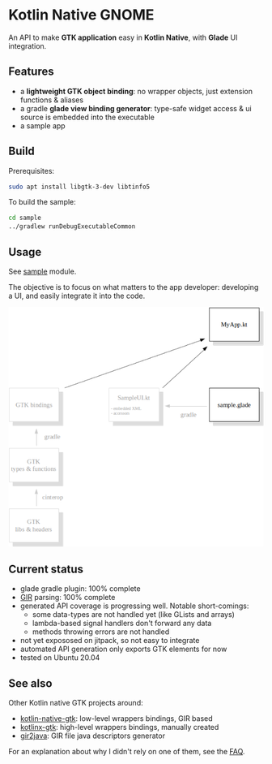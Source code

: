 # Kotlin Native GNOME

An API to make **GTK application** easy in **Kotlin Native**, with **Glade** UI integration.

## Features

* a **lightweight GTK object binding**: no wrapper objects, just extension functions & aliases
* a gradle **glade view binding generator**: type-safe widget access & ui source is embedded into the executable
* a sample app

## Build

Prerequisites:

```bash
sudo apt install libgtk-3-dev libtinfo5
```

To build the sample:

```bash
cd sample
../gradlew runDebugExecutableCommon
```

## Usage

See [sample](sample/src/commonMain/kotlin/org/mrlem/gtk/sample) module.

The objective is to focus on what matters to the app developer: developing  a UI, and easily integrate it into the code.

![Generator](doc/readme-generator.png)

## Current status

* glade gradle plugin: 100% complete
* [GIR](https://gi.readthedocs.io) parsing: 100% complete
* generated API coverage is progressing well. Notable short-comings:
  - some data-types are not handled yet (like GLists and arrays)
  - lambda-based signal handlers don't forward any data
  - methods throwing errors are not handled
* not yet expososed on jitpack, so not easy to integrate
* automated API generation only exports GTK elements for now
* tested on Ubuntu 20.04

## See also

Other Kotlin native GTK projects around:
* [kotlin-native-gtk](https://github.com/kropp/kotlin-native-gtk): low-level wrappers bindings, GIR based
* [kotlinx-gtk](https://github.com/Doomsdayrs/kotlinx-gtk): high-level wrappers bindings, manually created
* [gir2java](https://github.com/gstreamer-java/gir2java): GIR file java descriptors generator

For an explanation about why I didn't rely on one of them, see the [FAQ](FAQ.md).
